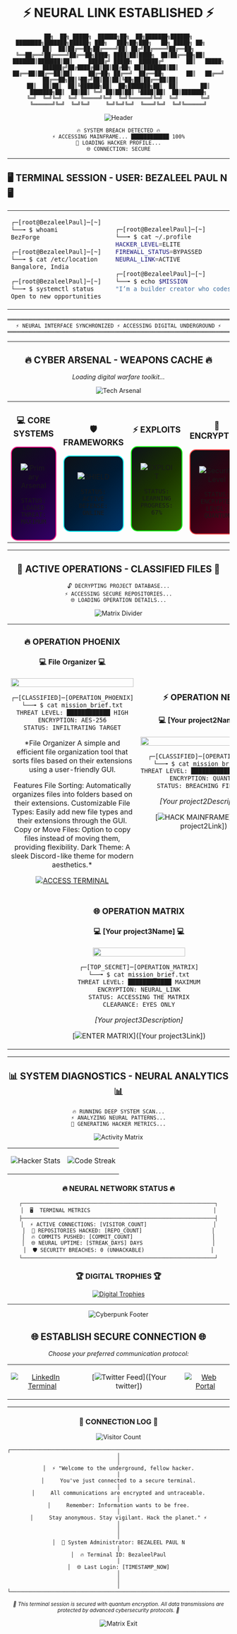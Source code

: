 <div align="center">



# ⚡ NEURAL LINK ESTABLISHED ⚡

```
██╗  ██╗ █████╗  ██████╗██╗  ██╗███████╗██████╗     ████████╗███████╗██████╗ ███╗   ███╗██╗███╗   ██╗ █████╗ ██╗     
██║  ██║██╔══██╗██╔════╝██║ ██╔╝██╔════╝██╔══██╗    ╚══██╔══╝██╔════╝██╔══██╗████╗ ████║██║████╗  ██║██╔══██╗██║     
███████║███████║██║     █████╔╝ █████╗  ██████╔╝       ██║   █████╗  ██████╔╝██╔████╔██║██║██╔██╗ ██║███████║██║     
██╔══██║██╔══██║██║     ██╔═██╗ ██╔══╝  ██╔══██╗       ██║   ██╔══╝  ██╔══██╗██║╚██╔╝██║██║██║╚██╗██║██╔══██║██║     
██║  ██║██║  ██║╚██████╗██║  ██╗███████╗██║  ██║       ██║   ███████╗██║  ██║██║ ╚═╝ ██║██║██║ ╚████║██║  ██║███████╗
╚═╝  ╚═╝╚═╝  ╚═╝ ╚═════╝╚═╝  ╚═╝╚══════╝╚═╝  ╚═╝       ╚═╝   ╚══════╝╚═╝  ╚═╝╚═╝     ╚═╝╚═╝╚═╝  ╚═══╝╚═╝  ╚═╝╚══════╝
```
<div align="center">
  
![Header](https://capsule-render.vercel.app/api?type=waving&color=0:ff0080,50:00ffff,100:ff0080&height=180&text=BEZALEEL+PAUL+N&fontSize=45&fontColor=ffffff&animation=twinkling&desc=⚡+CYBER+OPERATIVE+⚡&descAlignY=65)

</div>

```
🔥 SYSTEM BREACH DETECTED 🔥
⚡ ACCESSING MAINFRAME... ████████████ 100%
💾 LOADING HACKER PROFILE...
🌐 CONNECTION: SECURE
```

---

</div>

## 🖥️ TERMINAL SESSION - USER: BEZALEEL PAUL N 🖥️

<div align="center">

<table>
<tr>
<td width="50%">

```bash
┌─[root@BezaleelPaul]─[~]
└──╼ $ whoami
BezForge

┌─[root@BezaleelPaul]─[~]  
└──╼ $ cat /etc/location
Bangalore, India

┌─[root@BezaleelPaul]─[~]
└──╼ $ systemctl status
Open to new opportunities
```

</td>
<td width="50%">

```bash
┌─[root@BezaleelPaul]─[~]
└──╼ $ cat ~/.profile
HACKER_LEVEL=ELITE
FIREWALL_STATUS=BYPASSED
NEURAL_LINK=ACTIVE

┌─[root@BezaleelPaul]─[~]
└──╼ $ echo $MISSION
"I’m a builder creator who codes what motivates me—on the spot. I enjoy the arts, contemplative thought, and multi-faceted, intellectually demanding, and imaginatively rigorous projects. I pursue the idea of progress through tangible efforts, not mere concepts."
```

</td>
</tr>
</table>

```
═══════════════════════════════════════════════════════════════════════════════
⚡ NEURAL INTERFACE SYNCHRONIZED ⚡ ACCESSING DIGITAL UNDERGROUND ⚡
═══════════════════════════════════════════════════════════════════════════════
```

</div>

---

<div align="center">

## 🔥 CYBER ARSENAL - WEAPONS CACHE 🔥

*Loading digital warfare toolkit...*

![Tech Arsenal](https://github-readme-stats.vercel.app/api/top-langs/?username=BezaleelPaul&layout=compact&theme=synthwave&bg_color=0d1117&border_color=ff0080&title_color=00ffff&text_color=ffffff&icon_color=ff0080&hide_border=true&border_radius=10)

</div>

<table align="center">
<tr>
<td align="center" width="25%">

### 💻 **CORE SYSTEMS**
<div style="background: linear-gradient(135deg, #0d1117 0%, #1a0033 50%, #330066 100%); padding: 20px; border: 2px solid #ff0080; border-radius: 15px;">

![Primary Arsenal](https://skillicons.dev/icons?i=python,js,html,css,react,nodejs,git,bash,flutter,firebase,tensorflow&theme=dark)

```
STATUS: LOADED
THREAT: MAXIMUM
```

</div>

</td>
<td align="center" width="25%">

### 🛡️ **FRAMEWORKS**
<div style="background: linear-gradient(135deg, #0d1117 0%, #001a33 50%, #003366 100%); padding: 20px; border: 2px solid #00ffff; border-radius: 15px;">

![SHIELD](https://img.shields.io/badge/SHIELD-Python,_JavaScript,_HTML,_CSS,_React,_Node.js,_FastAPI,_SQLite,_Flutter,_Git,_Bash,_OpenAI_APIs,_CustomTkinter,_PyQt5,_Godot,_TensorFlow_(basic),_Firebase-00ffff?style=for-the-badge&logo=shield&logoColor=white) 
```
STATUS: ACTIVE
DEFENSE: ONLINE
```

</div>

</td>
<td align="center" width="25%">

### ⚡ **EXPLOITS**
<div style="background: linear-gradient(135deg, #0d1117 0%, #1a3300 50%, #336600 100%); padding: 20px; border: 2px solid #00ff00; border-radius: 15px;">

![EXPLOIT](https://img.shields.io/badge/EXPLOIT-Programming_using_AI-00ff00?style=for-the-badge&logo=bug&logoColor=white)  

```
STATUS: LEARNING
PROGRESS: 67%
```

</div>

</td>
<td align="center" width="25%">

### 🔐 **ENCRYPTION**
<div style="background: linear-gradient(135deg, #0d1117 0%, #330011 50%, #660022 100%); padding: 20px; border: 2px solid #ff4444; border-radius: 15px;">

![Security Level](https://img.shields.io/badge/SECURITY-MAXIMUM-ff4444?style=for-the-badge&logo=lock&logoColor=white)

```
STATUS: ENCRYPTED
LEVEL: QUANTUM
```

</div>

</td>
</tr>
</table>

---

<div align="center">

## 💾 ACTIVE OPERATIONS - CLASSIFIED FILES 💾

```
🔓 DECRYPTING PROJECT DATABASE...
⚡ ACCESSING SECURE REPOSITORIES...
🌐 LOADING OPERATION DETAILS...
```

![Matrix Divider](https://user-images.githubusercontent.com/74038190/212284100-561aa473-3905-4a80-b561-0d28506553ee.gif)

</div>

<table align="center">
<tr>
<td width="50%" align="center">

### 🔥 **OPERATION PHOENIX**
#### 💻 File Organizer 💻

<div align="center">
<img src="https://github-readme-stats.vercel.app/api/pin/?username=BezaleelPaul&repo=File Organizer&theme=synthwave&bg_color=0d1117&border_color=ff0080&title_color=00ffff&text_color=ffffff&icon_color=ff0080&hide_border=true&border_radius=10" width="100%">
</div>

```bash
┌─[CLASSIFIED]─[OPERATION_PHOENIX]
└──╼ $ cat mission_brief.txt
THREAT LEVEL: ████████████ HIGH
ENCRYPTION: AES-256
STATUS: INFILTRATING TARGET
```

*File Organizer
A simple and efficient file organization tool that sorts files based on their extensions using a user-friendly GUI.

Features
File Sorting: Automatically organizes files into folders based on their extensions.
Customizable File Types: Easily add new file types and their extensions through the GUI.
Copy or Move Files: Option to copy files instead of moving them, providing flexibility.
Dark Theme: A sleek Discord-like theme for modern aesthetics.*

[![ACCESS TERMINAL](https://img.shields.io/badge/🔓_ACCESS_TERMINAL-ff0080?style=for-the-badge&logo=terminal&logoColor=white)](https://github.com/BezaleelPaul/File-Organizer)

</td>
<td width="50%" align="center">

### ⚡ **OPERATION NEON**
#### 💻 [Your project2Name] 💻

<div align="center">
<img src="https://github-readme-stats.vercel.app/api/pin/?username=BezaleelPaul&repo=[Your project2Name]&theme=synthwave&bg_color=0d1117&border_color=00ffff&title_color=ff0080&text_color=ffffff&icon_color=00ffff&hide_border=true&border_radius=10" width="100%">
</div>

```bash
┌─[CLASSIFIED]─[OPERATION_NEON]
└──╼ $ cat mission_brief.txt
THREAT LEVEL: ████████████ CRITICAL
ENCRYPTION: QUANTUM
STATUS: BREACHING FIREWALL
```

*[Your project2Description]*

[![HACK MAINFRAME](https://img.shields.io/badge/⚡_HACK_MAINFRAME-00ffff?style=for-the-badge&logo=hackerrank&logoColor=black)]([Your project2Link])

</td>
</tr>
<tr>
<td colspan="2" align="center">

### 🌐 **OPERATION MATRIX**
#### 💻 [Your project3Name] 💻

<div align="center">
<img src="https://github-readme-stats.vercel.app/api/pin/?username=BezaleelPaul&repo=[Your project3Name]&theme=synthwave&bg_color=0d1117&border_color=00ff00&title_color=ff4444&text_color=ffffff&icon_color=00ff00&hide_border=true&border_radius=10" width="60%">
</div>

```bash
┌─[TOP_SECRET]─[OPERATION_MATRIX]
└──╼ $ cat mission_brief.txt
THREAT LEVEL: ████████████ MAXIMUM
ENCRYPTION: NEURAL_LINK
STATUS: ACCESSING THE MATRIX
CLEARANCE: EYES ONLY
```

*[Your project3Description]*

[![ENTER MATRIX](https://img.shields.io/badge/🌐_ENTER_MATRIX-00ff00?style=for-the-badge&logo=matrix&logoColor=black)]([Your project3Link])

</td>
</tr>
</table>

---

<div align="center">

## 📊 SYSTEM DIAGNOSTICS - NEURAL ANALYTICS 📊

```
🔥 RUNNING DEEP SYSTEM SCAN...
⚡ ANALYZING NEURAL PATTERNS...
💾 GENERATING HACKER METRICS...
```

![Activity Matrix](https://github-readme-activity-graph.vercel.app/graph?username=BezaleelPaul&bg_color=0d1117&color=ff0080&line=00ffff&point=ffffff&area=true&hide_border=true&theme=synthwave)

<table>
<tr>
<td align="center">

![Hacker Stats](https://github-readme-stats.vercel.app/api?username=BezaleelPaul&show_icons=true&theme=synthwave&bg_color=0d1117&border_color=ff0080&title_color=00ffff&text_color=ffffff&icon_color=ff0080&hide_border=true&border_radius=15)

</td>
<td align="center">

![Code Streak](https://github-readme-streak-stats.herokuapp.com/?user=BezaleelPaul&theme=synthwave&background=0d1117&border=00ffff&stroke=ff0080&ring=00ffff&fire=ff0080&currStreakNum=ffffff&sideNums=ffffff&currStreakLabel=00ffff&sideLabels=00ffff&dates=ffffff&hide_border=true&border_radius=15)

</td>
</tr>
</table>

### 🔥 **NEURAL NETWORK STATUS** 🔥

<div align="center">

```
┌─────────────────────────────────────────────────────────────┐
│  🖥️  TERMINAL METRICS                                       │
├─────────────────────────────────────────────────────────────┤
│  ⚡ ACTIVE CONNECTIONS: [VISITOR_COUNT]                     │
│  💾 REPOSITORIES HACKED: [REPO_COUNT]                      │
│  🔥 COMMITS PUSHED: [COMMIT_COUNT]                         │
│  🌐 NEURAL UPTIME: [STREAK_DAYS] DAYS                      │
│  🛡️ SECURITY BREACHES: 0 (UNHACKABLE)                     │
└─────────────────────────────────────────────────────────────┘
```

<div align="center">

### 🏆 DIGITAL TROPHIES 🏆
[![Digital Trophies](https://github-profile-trophy.vercel.app/?username=BezaleelPaul&theme=onedark&title_color=00ffff&text_color=ffffff&border_color=ff0080&row=2&column=4&margin-w=15&margin-h=15)](https://github.com/ryo-ma/github-profile-trophy)


</div>

</div>

---

<div align="center">

<img src="https://capsule-render.vercel.app/api?type=waving&color=0:00ffff,25:ff0080,50:00ffff,75:ff0080,100:00ffff&height=150&section=footer&text=⚡%20HACK%20THE%20PLANET%20⚡&fontSize=28&fontColor=ffffff&animation=blinking&fontAlignY=75" alt="Cyberpunk Footer" />

## 🌐 ESTABLISH SECURE CONNECTION 🌐

*Choose your preferred communication protocol:*

<table align="center">
<tr>
<td align="center">

[![LinkedIn Terminal](https://img.shields.io/badge/💼_LINKEDIN_TERMINAL-0077B5?style=for-the-badge&logo=linkedin&logoColor=white&labelColor=1a0033)]([www.linkedin.com/in/bezaleel-paul-7b114b307])

</td>
<td align="center">

[![Twitter Feed](https://img.shields.io/badge/🐦_TWITTER_FEED-1DA1F2?style=for-the-badge&logo=twitter&logoColor=white&labelColor=001a33)]([Your twitter])

</td>
<td align="center">

[![Web Portal](https://img.shields.io/badge/🌐_WEB_PORTAL-FF6B6B?style=for-the-badge&logo=firefox&logoColor=white&labelColor=1a3300)](https://bezaleelpaul.github.io/)

</td>
</tr>
</table>

---

### 💾 **CONNECTION LOG** 💾

<p align="center">
  <img src="https://count.getloli.com/get/@BezaleelPaul?theme=moebooru" alt="Visitor Count" />
</p>

```
┌─────────────────────────────────────────────────────────────────────────────────┐
│                                                                                 │
│  ⚡ "Welcome to the underground, fellow hacker.                                 │
│     You've just connected to a secure terminal.                                │
│     All communications are encrypted and untraceable.                          │
│     Remember: Information wants to be free.                                    │
│     Stay anonymous. Stay vigilant. Hack the planet." ⚡                        │
│                                                                                 │
│  💾 System Administrator: BEZALEEL PAUL N                                             │
│  🔥 Terminal ID: BezaleelPaul                                                  │
│  🌐 Last Login: [TIMESTAMP_NOW]                                               │
│                                                                                 │
└─────────────────────────────────────────────────────────────────────────────────┘
```

<sub>*🔐 This terminal session is secured with quantum encryption. All data transmissions are protected by advanced cybersecurity protocols. 🔐*</sub>

![Matrix Exit](https://media.giphy.com/media/v1.Y2lkPTc5MGI3NjExYTJjY2VhOGQwY2I3ZGI1ZThiMzBjYzJhZGVlY2NmYzY0MWRhYmUxYmNmYjYyOTFmZTJjYiZlcD12MV9pbnRlcm5hbF9naWZfYnlfaWQmY3Q9Zw/26n6WywJyh39n1pBu/giphy.gif)

</div>
